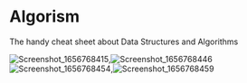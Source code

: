 # Algorism

The handy cheat sheet about Data Structures and Algorithms

![Screenshot_1656768415](https://user-images.githubusercontent.com/70211629/177010463-13116411-d610-4a90-823a-8a27ed136587.png),![Screenshot_1656768446](https://user-images.githubusercontent.com/70211629/177010464-a98d4be6-55ec-4800-9fe6-531304ef8a46.png)
![Screenshot_1656768454](https://user-images.githubusercontent.com/70211629/177010473-43f5cfaa-7c41-4bc5-b472-1f11e5987d89.png),![Screenshot_1656768459](https://user-images.githubusercontent.com/70211629/177010478-02b8186d-09f7-490a-bbf7-6b5dcdb8d2ad.png)
